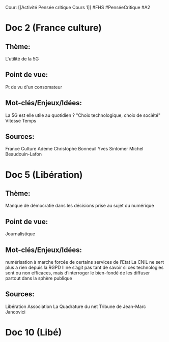 Cour: [[Activité Pensée critique Cours 1]]
#FHS #PenséeCritique #A2 
# Doc 2 (France culture)
## Thème:
L'utilité de la 5G
## Point de vue:
Pt de vu d'un consomateur

## Mot-clés/Enjeux/Idées:
La 5G est elle utile au quotidien ?
"Choix technologique, choix de société"
Vitesse
Temps

## Sources:
France Culture
Ademe
Christophe Bonneuil
Yves Sintomer
Michel Beaudouin-Lafon

# Doc 5 (Libération)
## Thème:
Manque de démocratie dans les décisions prise au sujet du numérique

## Point de vue:
Journalistique

## Mot-clés/Enjeux/Idées:
numérisation à marche forcée de certains services de l’Etat
La CNIL ne sert plus a rien depuis la RGPD
Il ne s’agit pas tant de savoir si ces technologies sont ou non efficaces, mais d’interroger le bien-fondé de les diffuser partout dans la sphère publique

## Sources:
Libération
Association La Quadrature du net
Tribune de Jean-Marc Jancovici

# Doc 10 (Libé)
